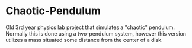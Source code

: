 # Chaotic-Pendulum

Old 3rd year physics lab project that simulates a "chaotic" pendulum. Normally this is done using a two-pendulum system, however this version utilizes a mass situated some distance from the center of a disk. 
